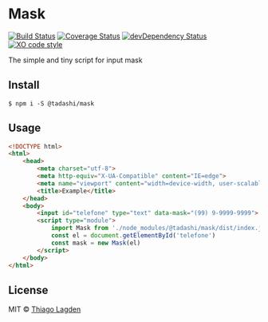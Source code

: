 # Mask
[![Build Status][ci-img]][ci]
[![Coverage Status][coveralls-img]][coveralls]
[![devDependency Status][devDep-img]][devDep]
[![XO code style][xo-img]][xo]

[ci-img]:        https://travis-ci.org/lagden/mask.svg
[ci]:            https://travis-ci.org/lagden/mask
[coveralls-img]: https://coveralls.io/repos/github/lagden/mask/badge.svg?branch=master
[coveralls]:     https://coveralls.io/github/lagden/mask?branch=master
[devDep-img]:    https://david-dm.org/lagden/mask/dev-status.svg
[devDep]:        https://david-dm.org/lagden/mask#info=devDependencies
[xo-img]:        https://img.shields.io/badge/code_style-XO-5ed9c7.svg
[xo]:            https://github.com/sindresorhus/xo


The simple and tiny script for input mask


## Install

```
$ npm i -S @tadashi/mask
```


## Usage

```html
<!DOCTYPE html>
<html>
	<head>
		<meta charset="utf-8">
		<meta http-equiv="X-UA-Compatible" content="IE=edge">
		<meta name="viewport" content="width=device-width, user-scalable=no">
		<title>Example</title>
	</head>
	<body>
		<input id="telefone" type="text" data-mask="(99) 9-9999-9999">
		<script type="module">
			import Mask from './node_modules/@tadashi/mask/dist/index.js'
			const el = document.getElementById('telefone')
			const mask = new Mask(el)
		</script>
	</body>
</html>
```


## License

MIT © [Thiago Lagden](http://lagden.in)
